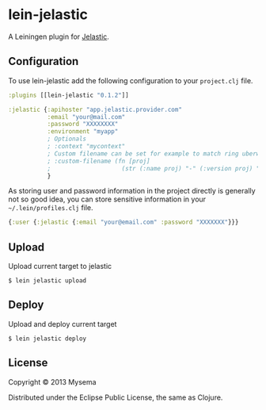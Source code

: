 # lein-jelastic

A Leiningen plugin for [Jelastic][1].

## Configuration

To use lein-jelastic add the following configuration to your
`project.clj` file.

```clojure
:plugins [[lein-jelastic "0.1.2"]]

:jelastic {:apihoster "app.jelastic.provider.com"
           :email "your@mail.com"
           :password "XXXXXXXX" 
           :environment "myapp"
           ; Optionals 
           ; :context "mycontext"
           ; Custom filename can be set for example to match ring uberwar output
           ; :custom-filename (fn [proj]
           ;                    (str (:name proj) "-" (:version proj) "-STANDALONE")) 
           }
```

As storing user and password information in the project directly is generally not
so good idea, you can store sensitive information in your `~/.lein/profiles.clj` file.

```clojure
{:user {:jelastic {:email "your@email.com" :password "XXXXXXX"}}}
```

## Upload

Upload current target to jelastic

    $ lein jelastic upload
    
## Deploy

Upload and deploy current target

    $ lein jelastic deploy

## License

Copyright © 2013 Mysema

Distributed under the Eclipse Public License, the same as Clojure.

[1]: http://www.jelastic.com
